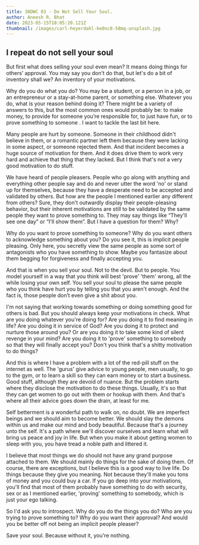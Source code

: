 ```yaml
---
title: 30DWC 03 - Do Not Sell Your Soul.
author: Aneesh R. Bhat
date: 2023-05-15T18:05:20.121Z
thumbnail: /images/carl-heyerdahl-ke0nc8-58mq-unsplash.jpg
---
```

## I repeat do not sell your soul

But first what does selling your soul even mean? It means doing things for others’ approval. You may say you don't do that, but let's do a bit of inventory shall we? An inventory of your motivations.

Why do you do what you do? You may be a student, or a person in a job, or an entrepreneur or a stay-at-home parent, or something else. Whatever you do, what is your reason behind doing it? There might be a variety of answers to this, but the most common ones would probably be: to make money, to provide for someone you’re responsible for, to just have fun, or to prove something to someone . I want to tackle the last bit here.

Many people are hurt by someone. Someone in their childhood didn't believe in them, or a romantic partner left them because they were lacking in some aspect, or someone rejected them. And that incident becomes a huge source of motivation for them. And it does drive them to work very hard and achieve that thing that they lacked. But I think that's not a very good motivation to do stuff. 

We have heard of people pleasers. People who go along with anything and everything other people say and do and never utter the word 'no' or stand up for themselves, because they have a desperate need to be accepted and validated by others. But how are the people I mentioned earlier any different from others? Sure, they don't outwardly display their people-pleasing behavior, but their inherent motivations are still to be validated by the same people they want to prove something to. They may say things like “They'll see one day” or “I'll show them”. But I have a question for them? Why?

Why do you want to prove something to someone? Why do you want others to acknowledge something about you? Do you see it, this is implicit people pleasing. Only here, you secretly view the same people as some sort of antagonists who you have something to show. Maybe you fantasize about them begging for forgiveness and finally accepting you.

And that is when you sell your soul. Not to the devil. But to people. You model yourself in a way that you think will best 'prove' 'them' wrong, all the while losing your own self. You sell your soul to please the same people who you think have hurt you by telling you that you aren't enough. And the fact is, those people don’t even give a shit about you.

I'm not saying that working towards something or doing something good for others is bad. But you should always keep your motivations in check. What are you doing whatever you're doing for? Are you doing it to find meaning in life? Are you doing it in service of God? Are you doing it to protect and nurture those around you? Or are you doing it to take some kind of silent revenge in your mind? Are you doing it to 'prove' something to somebody so that they will finally accept you? Don't you think that's a shitty motivation to do things?

And this is where I have a problem with a lot of the red-pill stuff on the internet as well. The 'gurus' give advice to young people, men usually, to go to the gym, or to learn a skill so they can earn money or to start a business. Good stuff, although they are devoid of nuance. But the problem starts where they disclose the motivation to do these things. Usually, it's so that they can get women to go out with them or hookup with them. And that's where all their advice goes down the drain, at least for me.

Self betterment is a wonderful path to walk on, no doubt. We are imperfect beings and we should aim to become better. We should slay the demons within us and make our mind and body beautiful. Because that's a journey unto the self. It's a path where we'll discover ourselves and learn what will bring us peace and joy in life. But when you make it about getting women to sleep with you, you have tread a noble path and littered it. 

I believe that most things we do should not have any grand purpose attached to them. We should mainly do things for the sake of doing them. Of course, there are exceptions, but I believe this is a good way to live life. Do things because they give you meaning. Not because they'll make you tons of money and you could buy a car. If you go deep into your motivations, you'll find that most of them probably have something to do with security, sex or as I mentioned earlier, 'proving' something to somebody, which is just your ego talking. 

So I'd ask you to introspect. Why do you do the things you do? Who are you trying to prove something to? Why do you want their approval? And would you be better off not being an implicit people pleaser?

Save your soul. Because without it, you're nothing.
